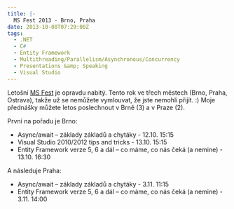 ```yaml
---
title: |-
  MS Fest 2013 - Brno, Praha
date: 2013-10-08T07:29:00Z
tags:
  - .NET
  - C#
  - Entity Framework
  - Multithreading/Parallelism/Asynchronous/Concurrency
  - Presentations &amp; Speaking
  - Visual Studio
---
```

Letošní [MS Fest][1] je opravdu nabitý. Tento rok ve třech městech (Brno, Praha, Ostrava), takže už se nemůžete vymlouvat, že jste nemohli přijít. :) Moje přednášky můžete letos poslechnout v Brně (3) a v Praze (2).

<!-- excerpt -->

První na pořadu je Brno:

*	Async/await – základy základů a chytáky - 12.10. 15:15
*	Visual Studio 2010/2012 tips and tricks - 13.10. 15:15
*	Entity Framework verze 5, 6 a dál – co máme, co nás čeká (a nemine) - 13.10. 16:30

A následuje Praha:

*	Async/await – základy základů a chytáky - 3.11. 11:15
*	Entity Framework verze 5, 6 a dál – co máme, co nás čeká (a nemine) - 3.11. 14:00

[1]: http://www.ms-fest.cz/